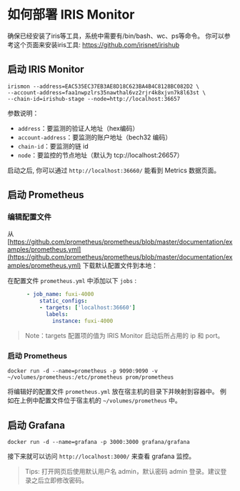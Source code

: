 # 如何部署 IRIS Monitor

确保已经安装了iris等工具，系统中需要有/bin/bash、wc、ps等命令。 你可以参考这个页面来安装iris工具: https://github.com/irisnet/irishub

## 启动 IRIS Monitor

```
irismon --address=EAC535EC37EB3AE8D18C623BA4B4C8128BC082D2 \
--account-address=faa1nwpzlrs35nawthal6vz2rjr4k8xjvn7k8l63st \
--chain-id=irishub-stage --node=http://localhost:36657
```

参数说明：

- `address`：要监测的验证人地址（hex编码）
- `account-address`：要监测的账户地址（bech32 编码）
- `chain-id`：要监测的链 id
- `node`：要监控的节点地址（默认为 tcp://localhost:26657）

启动之后, 你可以通过 `http://localhost:36660/` 能看到 Metrics 数据页面。

## 启动 Prometheus

### 编辑配置文件

从 [https://github.com/prometheus/prometheus/blob/master/documentation/examples/prometheus.yml](https://github.com/prometheus/prometheus/blob/master/documentation/examples/prometheus.yml) 下载默认配置文件到本地：

在配置文件 `prometheus.yml` 中添加以下 `jobs` :

```yaml
      - job_name: fuxi-4000
          static_configs:
          - targets: ['localhost:36660']
            labels:
              instance: fuxi-4000
```

> Note：targets 配置项的值为 IRIS Monitor 启动后所占用的 ip 和 port。 

### 启动 Prometheus

```bashg
docker run -d --name=prometheus -p 9090:9090 -v ~/volumes/prometheus:/etc/prometheus prom/prometheus
```

将编辑好的配置文件 `prometheus.yml` 放在宿主机的目录下并映射到容器中。
例如在上例中配置文件位于宿主机的 `~/volumes/prometheus` 中。


## 启动 Grafana

```
docker run -d --name=grafana -p 3000:3000 grafana/grafana
```

接下来就可以访问 `http://localhost:3000/` 来查看 grafana 监控。

> Tips: 打开网页后使用默认用户名 admin，默认密码 admin 登录。建议登录之后立即修改密码。
